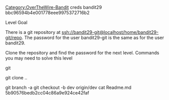 [Category:OverTheWire-Bandit](/Category:OverTheWire-Bandit "wikilink")
creds bandit29 bbc96594b4e001778eee9975372716b2

Level Goal

There is a git repository at
<ssh://bandit29-git@localhost/home/bandit29-git/repo>. The password for
the user bandit29-git is the same as for the user bandit29.

Clone the repository and find the password for the next level. Commands
you may need to solve this level

git

git clone ..

git branch -a git checkout -b dev origin/dev cat Readme.md
5b90576bedb2cc04c86a9e924ce42faf